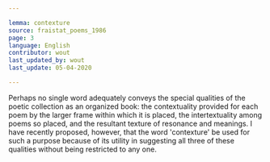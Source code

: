 ```yaml
---

lemma: contexture
source: fraistat_poems_1986
page: 3
language: English
contributor: wout
last_updated_by: wout
last_update: 05-04-2020

---
```


Perhaps no single word adequately conveys the special qualities of the poetic collection as an organized book: the contextuality provided for each poem by the larger frame within which it is placed, the intertextuality among poems so placed, and the resultant texture of resonance and meanings. I have recently proposed, however, that the word 'contexture' be used for such a purpose because of its utility in suggesting all three of these qualities without being restricted to any one.
